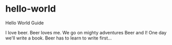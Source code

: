 # hello-world
Hello World Guide

I love beer. Beer loves me. We go on mighty adventures Beer and I! One day we'll write a book. Beer has to learn to write first...
